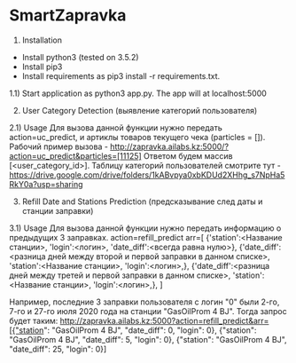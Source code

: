 # SmartZapravka
 

1) Installation
- Install python3 (tested on 3.5.2)
- Install pip3
- Install requirements as pip3 install -r requirements.txt.

1.1) Start application as python3 app.py. The app will at localhost:5000


2) User Category Detection (выявление категорий пользователя)

2.1) Usage
Для вызова данной функции нужно передать action=uc_predict, и артиклы товаров текущего чека (particles = [<product article>]).
Рабочий пример вызова - http://zapravka.ailabs.kz:5000/?action=uc_predict&particles=[11125]
Ответом будем массив [<user_category_id>]. Таблицу категорий пользователей смотрите тут - https://drive.google.com/drive/folders/1kABvpya0xbKDUd2XHhg_s7NpHa5RkY0a?usp=sharing
 
 
3) Refill Date and Stations Prediction (предсказывание след даты и станции заправки)

3.1) Usage
Для вызова данной функции нужно передать информацию о предыдущих 3 заправках. 
action=refill_predict
arr=[
 {'station':<Название станции>, 'login':<логин>, 'date_diff':<всегда равна нулю>}, 
 {'date_diff':<разница дней между второй и первой заправки в данном списке>, 'station':<Название станции>, 'login':<логин>,},
 {'date_diff':<разница дней между третей и первой заправки в данном списке>, 'station':<Название станции>, 'login':<логин>,},
]

Например, последние 3 заправки пользователя с логин "0" были 2-го, 7-го и 27-го июля 2020 года на станции "GasOilProm 4 BJ".  Тогда запрос будет таким: 
http://zapravka.ailabs.kz:5000?action=refill_predict&arr=[{"station": "GasOilProm 4 BJ", "date_diff": 0, "login": 0}, {"station": "GasOilProm 4 BJ", "date_diff": 5, "login": 0},  {"station": "GasOilProm 4 BJ", "date_diff": 25, "login": 0}]
